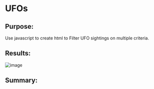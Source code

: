 # UFOs

## Purpose:
Use javascript to create html to Filter UFO sightings on multiple criteria.

## Results:
![image](https://user-images.githubusercontent.com/109333158/216895908-dbcef887-9174-451f-aff2-df2d12284178.png)

## Summary:
